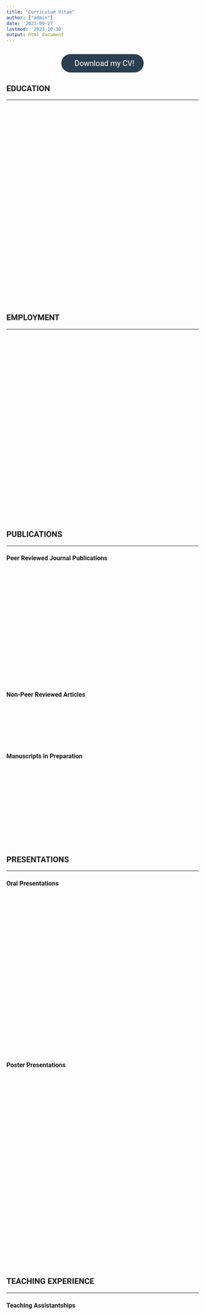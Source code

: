 ```yaml
---
title: "Curriculum Vitae"
author: ["admin"]
date: '2023-09-27'
lastmod: '2023-10-30'
output: html_document
---
```


<style>
body {
    font-family: 'Roboto', sans-serif; /* You can use 'Segoe UI', 'Roboto', or other modern fonts if available */
}

table {
    border-collapse: separate;
    border-spacing: 3px 3px;
    width: 100%;
    box-shadow: 0px 0px 15px rgba(0, 0, 0, 0.1);
    opacity: 0; /* Table starts as invisible */
    transform: translateY(-20px); /* Table starts slightly higher up */
    animation: fadeInTable 1s forwards 0.5s; /* Animation to fade in the table */
}

@keyframes fadeInTable {
    to {
        opacity: 1;
        transform: translateY(0);
    }
}

th, td {
    padding: 20px 25px;
    text-align: left;
    vertical-align: top;
    border-radius: 8px;
    transition: background-color 0.3s; /* Smooth transition for hover effects */
}

th:first-child, td:first-child {
    width: 25%;
}

th {
    background-color: #2c3e50;
    color: #ecf0f1;
}

td {
    background: linear-gradient(45deg, #34495e, #2c3e50);
    color: #ecf0f1;
}

td:hover {
    background: linear-gradient(45deg, #2c3e50, #34495e); /* Reversing the gradient for hover effect */
}

tr:hover {
    background-color: transparent;
}
</style>

<center style="margin: 2em 0;">
    <a href="/cv/NiyaziArslan_CV_2023.pdf" target="_blank" style="display: inline-block; padding: 12px 25px; color: #FFFFFF; background-color: #2c3e50; border-radius: 25px; text-decoration: none; font-size: 20px; transition: background-color 0.3s;">
        <i class="fa fa-download" aria-hidden="true"></i> &nbsp; Download my CV!
    </a>
</center>

<style>
    a:hover {
        background-color: #34495e;
    }
</style>


## EDUCATION
________________________________________

<table>
    <tr>
        <td><b>2020 - Present</b></td>
        <td><b>Ph.D. in Speech and Hearing Sciences (Auditory and Language Neuroscience) </b> 
        <br> Arizona State University, Tempe, Arizona, USA 
        <br> Thesis: Exploring the Relationship Between Pitch Sensitivity and Neural Health in Cochlear Implant Users 
        <br> GPA: 4.0 </td>
    </tr>
    <tr>
        <td><b>2017 - 2019</b></td>
        <td><b>MSc. in Speech and Hearing Sciences</b> 
        <br> Marmara University, Istanbul, Turkey
        <br> Thesis: Comparison of Spectral Resolution Test Batteries in Normal Hearing and Cochlear Implant Users 
        <br> GPA: 4.0 - High Honor Student</td>
    </tr>
    <tr>
        <td><b>2012 - 2017</b></td>
        <td><b>BSc. in Audiology</b> 
        <br> Bezmialem Vakif University, Istanbul, Turkey
        <br> Thesis: Comparison of Click, Tonebursts, and Chirp Stimulated C-Vemp and O-Vemp Responses in Healthy People
        <br> GPA: 3.79</td>
    </tr>
</table>

## EMPLOYMENT
________________________________________

<table>
    <tr>
        <td><b>2020 - Present</b></td>
        <td><b>Graduate Teaching Associate</b>
        <br> College of Health Solutions
        <br> Arizona State University, Tempe, Arizona, USA</td>
    </tr>
    <tr>
        <td><b>2020 - Present</b></td>
        <td><b>Graduate Research Associate</b>
        <br> Auditory Implant Lab
        <br> Arizona State University, Tempe, Arizona, USA</td>
    </tr>
    <tr>
        <td><b>2017 - 2019</b></td>
        <td><b>Audiologist</b>
        <br> Auditory Training Department
        <br> Ikem Isık Education and Rehabilitation Center, Istanbul, Turkey</td>
    </tr>
    <tr>
        <td><b>2016-2017</b></td>
        <td><b>Intern</b>
        <br> Audiology Clinic, Department of Neuroscience
        <br> University of Padova, Padua, Italy</td>
    </tr>
</table>

## PUBLICATIONS
________________________________________

### Peer Reviewed Journal Publications
<table>
    <tr>
        <td><b>Arslan, N. O., & Luo, X. (2022).</b> Assessing the relationship between pitch perception and neural health in cochlear implant users. <i>Journal of the Association for Research in Otolaryngology</i>, 23, 875–887.<br><a href="https://doi.org/10.1007/s10162-022-00876-w">https://doi.org/10.1007/s10162-022-00876-w</a></td>
    </tr>
    <tr>
        <td><b>Arslan, N. O., Akbulut, A. A., Köse, B., Karaman-Demirel, A., & Derinsu, U. (2021).</b> Sound quality perception of cochlear implant recipients: low-frequency information and foreign-language effect. <i>International Journal of Audiology</i>, 61:12, 1045-1053.<br><a href="https://doi.org/10.1080/14992027.2021.2005833">https://doi.org/10.1080/14992027.2021.2005833</a></td>
    </tr>
</table>

### Non-Peer Reviewed Articles

<table>    
    <tr>
        <td>
            <b>Arslan, N. O. (2023, January 23).</b> 
            <a href="https://theconversation.com/cochlear-implants-can-bring-the-experience-of-sound-to-those-with-hearing-loss-but-results-may-vary-heres-why-196097#:~:text=However%2C%20the%20effectiveness%20of%20cochlear,their%20peers%20with%20natural%20hearing." target="_blank" style="text-decoration: none; color: inherit;">Cochlear implants can bring the experience of sound to those with hearing loss, but results may vary – here’s why.</a>
            <i>The Conversation</i>.
        </td>
    </tr>
</table>


### Manuscripts in Preparation

<table>    
    <tr>
        <td><b>Arslan, N.O. & Luo, X.</b> Effect of pulse polarity on temporal and place pitch sensitivity of cochlear implant recipients.
        <br> In preparation for Journal of the Acoustic Society of America.
        </td>
    </tr>
    <tr>
        <td><b>Arslan, N.O. & Luo, X.</b> Effect of neural health on the benefits of current focusing in place-pitch sensitivity of cochlear implant recipients.</td>
    </tr>
</table>


##  PRESENTATIONS 
________________________________________

### Oral Presentations

<table>    
    <tr>
        <td><b>Arslan, N.O. & Luo, X. (2022).</b> Neural health measures are correlated with place pitch sensitivity of cochlear implant users. 
        <br>Talk presented at Association for Research in Otolaryngology 45th Annual MidWinter Virtual Meeting.</td>
    </tr>
    <tr>
        <td><b>Arslan, N.O. &  Ciprut, A. (2019).</b> Comparison of spectral resolution test batteries in normal hearing and cochlear implant users.
        <br> Talk presented at Marmara University Audiology Alumni Meeting in Istanbul, Turkey.</td>
    </tr>
    <tr>
        <td><b>Arslan, N.O., Bal, N., Gedik, O., Aydın, Z., &  Demirci, B. (2018).</b> Comparison of click, tonebursts, and chirp stimulated C-Vemp and O-Vemp responses in healthy people. 
        <br> Talk presented at National Audiology Congress in Istanbul, Turkey.</td>
    </tr>    
</table>

### Poster Presentations

<table>
    <tr>
        <td><b>Arslan, N.O., Vecellio, A. & Luo, X. (2024).</b> Hearing History may Influence the Music-Remixing Benefit in Electrical Hearing. 
        <br> Poster presented at The AAS 51st Annual Scientific & Technology Conference.
        </td>
    </tr>
    <tr>
        <td><b>Arslan, N.O. & Luo, X. (2023).</b> The effect of pulse shape on pitch sensitivity of cochlear implant users. 
        <br> Poster presented at Conference on Implantable Auditory Prostheses 2023 (CIAP2023).
        </td>
    </tr>
    <tr>
        <td>
        <b>Arslan, N.O. & Luo, X. (2023).</b> Anodic-centered triphasic pulses may improve pitch perception in cochlear implant users. 
        <br> Poster presented at 2023 Institute for Social Science Research Graduate Student Poster Contest.
        </td>
    </tr>
    <tr>
        <td>
        <b>Arslan, N.O. & Luo, X. (2022).</b> Neural health measures are correlated with place pitch sensitivity of cochlear implant users.
        <br> Poster presented at 2022 Institute for Social Science Research Graduate Student Poster Contest.</td>
    </tr> 
</table>

## TEACHING EXPERIENCE
________________________________________

### Teaching Assistantships

<table>
    <tr>
        <td><b>Spring 2024</b></td>
        <td>SHS 555: Cochlear Implants<br>
            SHS 311: Hearing Science<br>
        </td>
    </tr>
    <tr>
        <td><b>Fall 2023</b></td>
        <td>SHS 311: Hearing Science<br>
            SHS 375: Speech Science<br>
            SHS 401: Principles of Audiology
        </td>
    </tr>
    <tr>
        <td><b>Spring 2023</b></td>
        <td>SHS 555: Cochlear Implants</td>
    </tr>
    <tr>
        <td><b>Fall 2022</b></td>
        <td>SHS 401: Principles of Audiology<br>
            SHS 310: Anatomical and Physiological Bases of Speech
        </td>
    </tr>
    <tr>
        <td><b>Spring 2022</b></td>
        <td>SHS 205: Exploring Communication Disorders in Children and Adults<br>
            SHS 311: Hearing Science<br>
            SHS 401: Principles of Audiology
        </td>
    </tr>
    <tr>
        <td><b>Fall 2021</b></td>
        <td>SHS 311: Hearing Science<br>
            SHS 375: Speech Science<br>
            SHS 310: Anatomical and Physiological Bases of Speech
        </td>
    </tr>
    <tr>
        <td><b>Spring 2021</b></td>
        <td>SHS 485: Acquired Speech and Language Disorders</td>
    </tr>
    <tr>
        <td><b>Fall 2020</b></td>
        <td>SHS 310: Anatomical and Physiological Bases of Speech<br>
            SHS 401: Principles of Audiology
        </td>
    </tr>
</table>

### Guest Lectures

<table>
    <tr>
        <td><b>Spring 2023</b></td>
        <td>Topic: Speech Coding Strategies<br>
            SHS 555: Cochlear Implants
        </td>
    </tr>
    <tr>
        <td><b>Fall 2022</b></td>
        <td>Topic: Ototoxicity and Pharmacology<br>
            SHS 520: Auditory Pathologies/Disorders and Otoneurologic Applications
        </td>
    </tr>
</table>


## AWARDS, HONORS & GRANTS
________________________________________

<table>
    <tr>
        <td><b><b>2024</b></b></td>
        <td><b>Award</b></td>
        <td>""College of Health Solutions Graduate Student Support" issued by College of Health Solutions, Arizona State University</td>
    </tr>
    <tr>
        <td><b><b>2023</b></b></td>
        <td><b>Award</b></td>
        <td>"CIAP2023 Student Aid Award" issued by Conference on Implantable Auditory Prostheses Committee</td>
    </tr>
    <tr>
        <td><b>2023</b></td>
        <td>Award</td>
        <td>"Graduate College Travel Award Q1" issued by Graduate College, Arizona State University</td>
    </tr>
    <tr>
        <td><b>2023</b></td>
        <td>Award</td>
        <td>"College of Health Solutions Graduate Student Support" issued by College of Health Solutions, Arizona State University </td>
    </tr>
    <tr>
        <td><b>2023</b></td>
        <td>Award</td>
        <td>"Travel Grant" Issued by Graduate and Professional Student Association, Arizona State University</td>
    </tr>
    <tr>
        <td><b>2022</b></td>
        <td>Award & Honor</td>
        <td>"The New Century Scholars Doctoral Scholarship" issued by The American Speech-Language-Hearing Foundation</td>
    </tr>
    <tr>
        <td><b>2022</b></td>
        <td>Award & Honor</td>
        <td>"The Outstanding Speech and Hearing Ph.D. Student in Research Award and Scholarship" issued by College of Health Solutions, Arizona State University</td>
    </tr>
    <tr>
        <td><b>2022</b></td>
        <td>Award & Honor</td>
        <td>"Honorable Mention in the Completed Category, Graduate Student Poster Competition" issued by The Institute for Social Science Research, Arizona State University</td>
    </tr>
    <tr>
        <td><b>2022</b></td>
        <td>Award</td>
        <td>"ARO MidWinter Meeting Travel Award" issued by Association for Research in Otolaryngology</td>
    </tr>
    <tr>
        <td><b>2017-2019</b></td>
        <td>Grant</td>
        <td>Derinsu, U., Köse, B., Akbulut, A., Karaman, A., & Arslan, N.O. Assessment of Sound Quality Perception in Native-Turkish Speaking Adult Cochlear Implant Users Using TR-MUSHRA. Marmara University Department of Audiology</td>
    </tr>
    <tr>
        <td><b>2016</b></td>
        <td>Award</td>
        <td>"Erasmus+ Traineeships Student Funding" issued by European Commission</td>
    </tr>
    <tr>
        <td><b>2015-2017</b></td>
        <td>Award & Honor</td>
        <td>"Academic Achievement Scholarship" issued by Bezmialem Vakif University</td>
    </tr>
</table>


## TECHNICAL SKILLS
________________________________________

<table>
    <tr>
        <td><b>Programming & Web Development:</b></td>
        <td>Languages: PHP, Python, Java<br>
            Web Technologies: HTML, CSS</td>
    </tr>
    <tr>
        <td><b>Data Analysis:</b></td>
        <td>Languages: R, Python<br>
            Tools: SPSS</td>
    </tr>
    <tr>
        <td><b>Signal Processing and Analysis:</b></td>
        <td>Languages: MATLAB, Python<br>
            Tools: Bionic Ear Data Collection System, Praat, Audacity, Adobe Audition</td>
    </tr>
</table>





